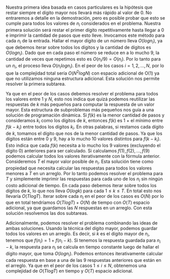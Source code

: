 Nuestra primera idea basada en casos particulares es la hipótesis que restar siempre el dígito mayor nos llevará más rápido al valor de 0. No entraremos a detalle en la demostración, pero es posible probar que esto se cumple para todos los valores de $n_i$ considerados en el problema. Nuestra primera solución será restar el primer dígito repetitivamente hasta llegar a 0 e imprimir la cantidad de pasos que esto lleve. Invocamos este método para cada $n_i$ de la entrada. Hallar el mayor dígito de un número lleva $O(log n_i)$, ya que debemos iterar sobre todos los dígitos y la cantidad de dígitos es $O(log n_i)$. Dado que en cada paso el número se reduce en a lo mucho 9, la cantidad de veces que repetimos esto es $O(n_i / 9) = O(n_i)$. Por lo tanto para un $n_i$, el proceso lleva $O(n_i log n_i)$. En el peor de los casos $i = 1, 2, ..., N$, por lo que la complejidad total sería $O(N^2 log N)$ con espacio adicional de O(1) ya que no utilizamos ninguna estructura adicional. Esta solución nos permite resolver la primera subtarea.

Ya que en el peor de los casos debemos resolver el problema para todos los valores entre 1 y $N$, esto nos indica que quizá podemos reutilizar las respuestas de $k$ más pequeños para computar la respuesta de un valor mayor. Esta estructura de subproblemas más pequeños nos guía a una solución de programación dinámica. Si $f(k)$ es la menor cantidad de pasos y consideramos $k_i$ como los dígitos de $k$, entonces $f(k)$ es 1 + el mínimo entre $f(k - k_i)$ entre todos los dígitos $k_i$. En otras palabras, si restamos cada dígito de $k$, tomamos el dígito que nos de la menor cantidad de pasos.
Ya que los dígitos están entre 0 y 9, hay a lo mucho 10 valores distintos para $f(k - k_i)$. Esto indica que cada $f(k)$ necesita a lo mucho los 9 valores (excluyendo el dígito 0) anteriores para ser calculado.
Si calculamos $f(1), f(2), ..., f(9)$ podemos calcular todos los valores iterativamente con la fórmula anterior. Consideremos $T$ el mayor valor posible de $n_i$. Esta solución tiene como propiedad que necesita calcular las respuestas para todos los valores menores a $T$ en un arreglo. Por lo tanto podemos resolver el problema para $T$ y simplemente imprimir las respuestas para cada uno de los $n_i$ sin ningún costo adicional de tiempo. En cada paso debemos iterar sobre todos los dígitos de $k$, lo que nos lleva $O(log k)$ para cada $1 \leq k \leq T$. En total esto nos llevaría $O(T log T)$. Iterar sobre cada $n_i$ en el peor de los casos es $O(N)$ por lo que en total tendríamos $O(T log T) + O(N)$ de tiempo con $O(T)$ espacio adicional, ya que guardamos las $N$ respuestas en un arreglo. Con esta solución resolvemos las dos subtareas.

Adicionalmente, podemos resolver el problema combinando las ideas de ambas soluciones. Usando la técnica del dígito mayor, podemos guardar todos los valores en un arreglo. Es decir, si $k$ es el dígito mayor de $n_i$, tenemos que $f(n_i) = 1 + f(n_i - k)$. Si tenemos la respuesta guardada para $n_i - k$, la respuesta para $n_i$ se calcula en tiempo constante luego de hallar el dígito mayor, que toma $O(log n_i)$. Podemos entonces iterativamente calcular cada respuesta en base a una de las 9 respuestas anteriores que están en el arreglo. Ya que en el peor de los casos $1 \leq i \leq N$, obtenemos una complejidad de $O(T log T)$ en tiempo y $O(T)$ espacio adicional.


